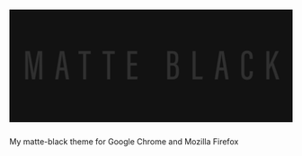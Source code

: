 # ![Matte Black Theme](https://github.com/elibroftw/matte-black-theme/blob/master/Matte%20Black%20Theme%20Resources/Promotional%20Image%203.png?raw=true)
My matte-black theme for Google Chrome and Mozilla Firefox
